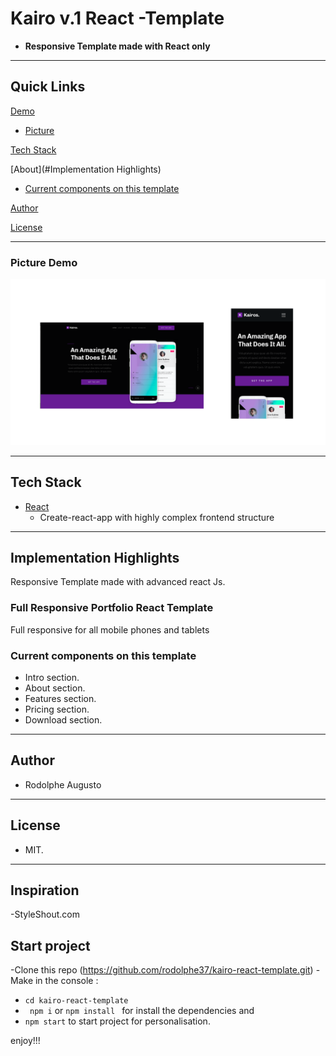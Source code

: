 # Kairo v.1 React -Template

- **Responsive Template made with React only**

---

## Quick Links

[Demo](#demo)


- [Picture](#picture-demo)

[Tech Stack](#tech-stack)

[About](#Implementation Highlights)

- [Current components on this template](#Current-components-on-this-template)

[Author](#author)

[License](#license)

---

### Picture Demo

![demopng](kairo.png)

---

## Tech Stack

- [React](https://github.com/facebook/react) 
  - Create-react-app with highly complex frontend structure
---

## Implementation Highlights

Responsive Template made with advanced react Js.

### Full Responsive Portfolio React Template

Full responsive for all mobile phones and tablets

### Current components on this template

- Intro section.
- About section.
- Features section.
- Pricing section.
- Download section.

---

## Author

- Rodolphe Augusto

---

## License

- MIT.

---
## Inspiration

-StyleShout.com

## Start project
-Clone this repo (https://github.com/rodolphe37/kairo-react-template.git)
-Make in the console :
-    ```cd kairo-react-template```
-    ``` npm i``` or ```npm install ```
for install the dependencies and 
-    ```npm start```
to start project for personalisation.

enjoy!!!
